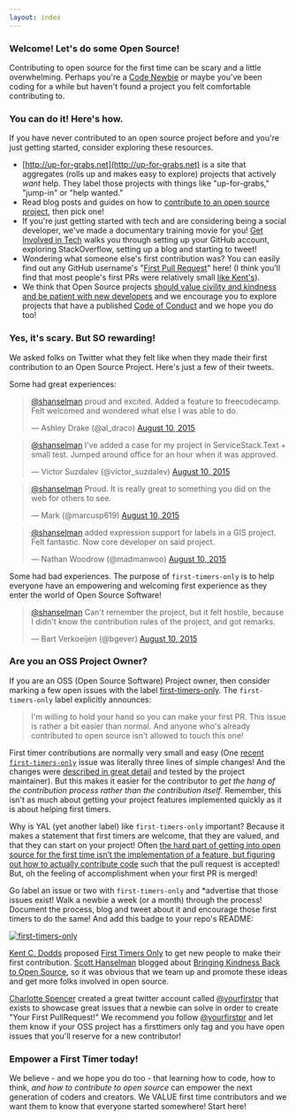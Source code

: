 ```yaml
---
layout: index
---
```

### Welcome! Let's do some Open Source!
Contributing to open source for the first time can be scary and a little overwhelming. Perhaps you're a [Code Newbie](http://www.codenewbie.org) or maybe you've been coding for a while but haven't found a project you felt comfortable contributing to.


### You can do it! Here's how.
If you have never contributed to an open source project before and you're just getting started, consider exploring these resources.

* [http://up-for-grabs.net](http://up-for-grabs.net) is a site that aggregates (rolls up and makes easy to explore) projects that actively *want* help. They label those projects with things like "up-for-grabs," "jump-in" or "help wanted." 
* Read blog posts and guides on how to [contribute to an open source project](http://www.hanselman.com/blog/GetInvolvedInOpenSourceTodayHowToContributeAPatchToAGitHubHostedOpenSourceProjectLikeCode52.aspx), then pick one!
* If you're just getting started with tech and are considering being a social developer, we've made a documentary training movie for you! [Get Involved in Tech](http://www.getinvolvedintech.com) walks you through setting up your GitHub account, exploring StackOverflow, setting up a blog and starting to tweet!
* Wondering what someone else's first contribution was? You can easily find out any GitHub username's "[First Pull Request](http://firstpr.me/)" here! (I think you'll find that most people's first PRs were relatively small [like Kent's](http://firstpr.me/#kentcdodds)).
* We think that Open Source projects [should value civility and kindness and be patient with new developers](http://www.hanselman.com/blog/BringKindnessBackToOpenSource.aspx) and we encourage you to explore projects that have a published [Code of Conduct](http://contributor-covenant.org/) and we hope you do too!

### Yes, it's scary. But SO rewarding!

We asked folks on Twitter what they felt like when they made their first contribution to an Open Source Project. Here's just a few of their tweets.

Some had great experiences:

<blockquote class="twitter-tweet" data-conversation="none" lang="en"><p lang="en" dir="ltr"><a href="https://twitter.com/shanselman">@shanselman</a> proud and excited. Added a feature to freecodecamp. Felt welcomed and wondered what else I was able to do.</p>&mdash; Ashley Drake (@al_draco) <a href="https://twitter.com/al_draco/status/630564607527137280">August 10, 2015</a></blockquote>

<blockquote class="twitter-tweet" data-conversation="none" lang="en"><p lang="en" dir="ltr"><a href="https://twitter.com/shanselman">@shanselman</a> I&#39;ve added a case for my project in ServiceStack.Text + small test. Jumped around office for an hour when it was approved.</p>&mdash; Victor Suzdalev (@victor_suzdalev) <a href="https://twitter.com/victor_suzdalev/status/630609157218041857">August 10, 2015</a></blockquote>

<blockquote class="twitter-tweet" data-conversation="none" lang="en"><p lang="en" dir="ltr"><a href="https://twitter.com/shanselman">@shanselman</a> Proud. It is really great to something you did on the web for others to see.</p>&mdash; Mark (@marcusp619) <a href="https://twitter.com/marcusp619/status/630549004015644672">August 10, 2015</a></blockquote>

<blockquote class="twitter-tweet" data-conversation="none" lang="en"><p lang="en" dir="ltr"><a href="https://twitter.com/shanselman">@shanselman</a> added expression support for labels in a GIS project. Felt fantastic. Now core developer on said project.</p>&mdash; Nathan Woodrow (@madmanwoo) <a href="https://twitter.com/madmanwoo/status/630546384865722369">August 10, 2015</a></blockquote>

Some had bad experiences. The purpose of `first-timers-only` is to help everyone have an empowering and welcoming first experience as they enter the world of Open Source Software! 

<blockquote class="twitter-tweet" data-conversation="none" lang="en"><p lang="en" dir="ltr"><a href="https://twitter.com/shanselman">@shanselman</a> Can&#39;t remember the project, but it felt hostile, because I didn&#39;t know the contribution rules of the project, and got remarks.</p>&mdash; Bart Verkoeijen (@bgever) <a href="https://twitter.com/bgever/status/630598265365401601">August 10, 2015</a></blockquote>

### Are you an OSS Project Owner?

If you are an OSS (Open Source Software) Project owner, then consider marking a few open issues with the label [first-timers-only](https://github.com/search?q=label%3Afirst-timers-only&state=open&type=Issues). The `first-timers-only` label explicitly announces: 

> I'm willing to hold your hand so you can make your first PR. This issue is rather a bit easier than normal.
> And anyone who's already contributed to open source isn't allowed to touch this one!

First timer contributions are normally very small and easy (One [recent `first-timers-only`](https://github.com/formly-js/angular-formly/pull/415/files) issue was literally three lines of simple changes! And the changes were [described in great detail](https://github.com/formly-js/angular-formly/issues/410#issuecomment-127227984) and tested by the project maintainer). But this makes it easier for the contributor to _get the hang of the contribution process rather than the contribution itself._ Remember, this isn't as much about getting your project features implemented quickly as it is about helping first timers.

Why is YAL (yet another label) like `first-timers-only` important? Because it makes a statement that first timers are welcome, that they are valued, and that they can start on your project! Often [the hard part of getting into open source for the first time isn’t the implementation of a feature, but figuring out how to actually contribute code](https://medium.com/@kentcdodds/first-timers-only-78281ea47455) such that the pull request is accepted! But, oh the feeling of accomplishment when your first PR is merged!

Go label an issue or two with `first-timers-only` and *advertise that those issues exist! Walk a newbie a week (or a month) through the process! Document the process, blog and tweet about it and encourage those first timers to do the same! And add this badge to your repo's README:

[![first-timers-only](http://img.shields.io/badge/first--timers--only-friendly-blue.svg?style=flat-square)](http://www.firsttimersonly.com/)

[Kent C. Dodds](https://twitter.com/kentcdodds) proposed [First Timers Only](https://medium.com/@kentcdodds/first-timers-only-78281ea47455) to get  new people to make their first contribution. [Scott Hanselman](http://hanselman.com) blogged about [Bringing Kindness Back to Open Source](http://www.hanselman.com/blog/BringKindnessBackToOpenSource.aspx), so it was obvious that we team up and promote these ideas and get more folks involved in open source.

[Charlotte Spencer](https://twitter.com/charlotteis) created a great twitter account called [@yourfirstpr](https://twitter.com/yourfirstpr) that exists to showcase great issues that a newbie can solve in order to create "Your First PullRequest!" We recommend you follow [@yourfirstpr](https://twitter.com/yourfirstpr) and let them know if your OSS project has a firsttimers only tag and you have open issues that you'll reserve for a new contributor!

### Empower a First Timer today!
We believe - and we hope you do too - that learning how to code, how to think, *and* _how to contribute to open source_ can empower the next generation of coders and creators. We VALUE first time contributors and we want them to know that everyone started somewhere! Start here! 

<script async src="//platform.twitter.com/widgets.js" charset="utf-8"></script>
